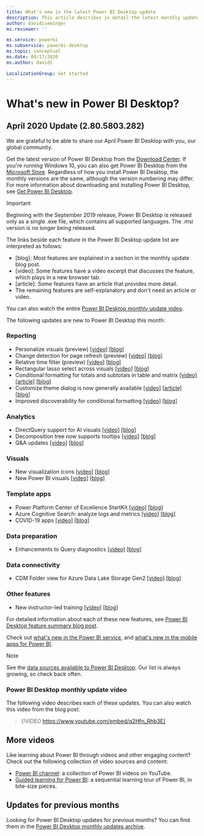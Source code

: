 ```yaml
---
title: What's new in the latest Power BI Desktop update
description: This article describes in detail the latest monthly update for Power BI Desktop.
author: davidiseminger
ms.reviewer: ''

ms.service: powerbi
ms.subservice: powerbi-desktop
ms.topic: conceptual
ms.date: 04/17/2020
ms.author: davidi

LocalizationGroup: Get started
---
```

# What's new in Power BI Desktop?

## April 2020 Update (2.80.5803.282)

We are grateful to be able to share our April Power BI Desktop with you, our global community. 

Get the latest version of Power BI Desktop from the [Download Center](https://www.microsoft.com/download/details.aspx?id=58494). If you're running Windows 10, you can also get Power BI Desktop from the [Microsoft Store](https://aka.ms/pbidesktopstore). Regardless of how you install Power BI Desktop, the monthly versions are the same, although the version numbering may differ. For more information about downloading and installing Power BI Desktop, see [Get Power BI Desktop](desktop-get-the-desktop.md). 

> [!IMPORTANT]
> Beginning with the September 2019 release, Power BI Desktop is released only as a single .exe file, which contains all supported languages. The .msi version is no longer being released.


The links beside each feature in the Power BI Desktop update list are interpreted as follows:

* \[blog\]: Most features are explained in a section in the monthly update blog post.
* \[video\]: Some features have a video excerpt that discusses the feature, which plays in a new browser tab.
* \[article\]: Some features have an article that provides more detail.
* The remaining features are self-explanatory and don't need an article or video.

You can also watch the entire [Power BI Desktop monthly update video](#power-bi-desktop-monthly-update-video).

The following updates are new to Power BI Desktop this month:


### Reporting
* Personalize visuals (preview) [[video]](https://youtu.be/q2Hfn_Rhb3E?t=54)  [[blog]](https://powerbi.microsoft.com/blog/power-bi-desktop-april-2020-feature-summary/#_Personalize_visuals) 
* Change detection for page refresh (preview)   [[video]](https://youtu.be/q2Hfn_Rhb3E?t=447) [[blog]](https://powerbi.microsoft.com/blog/power-bi-desktop-april-2020-feature-summary/#_Change_detection) 
* Relative time filter (preview)  [[video]](https://youtu.be/q2Hfn_Rhb3E?t=744)  [[blog]](https://powerbi.microsoft.com/blog/power-bi-desktop-april-2020-feature-summary/#_Relative_time_filter) 
* Rectangular lasso select across visuals  [[video]](https://youtu.be/q2Hfn_Rhb3E?t=1016)  [[blog]](https://powerbi.microsoft.com/blog/power-bi-desktop-april-2020-feature-summary/#_Lasso_select) 
* Conditional formatting for totals and subtotals in table and matrix   [[video]](https://youtu.be/q2Hfn_Rhb3E?t=1075)  [[article]](desktop-conditional-table-formatting.md#totals-and-subtotals)  [[blog]](https://powerbi.microsoft.com/blog/power-bi-desktop-april-2020-feature-summary/#_Conditional_formatting) 
* Customize theme dialog is now generally available  [[video]](https://youtu.be/q2Hfn_Rhb3E?t=1250)  [[article]](desktop-report-themes.md#customize-report-themes)  [[blog]](https://powerbi.microsoft.com/blog/power-bi-desktop-april-2020-feature-summary/#_Customize_theme_GA) 
* Improved discoverability for conditional formatting  [[video]](https://youtu.be/q2Hfn_Rhb3E?t=1479)  [[blog]](https://powerbi.microsoft.com/blog/power-bi-desktop-april-2020-feature-summary/#_Improved_discoverability) 



### Analytics
* DirectQuery support for AI visuals [[video]](https://youtu.be/q2Hfn_Rhb3E?t=1498)   [[blog]](https://powerbi.microsoft.com/blog/power-bi-desktop-april-2020-feature-summary/#_Direct_Query_AI) 
* Decomposition tree now supports tooltips [[video]](https://youtu.be/q2Hfn_Rhb3E?t=1550)  [[blog]](https://powerbi.microsoft.com/blog/power-bi-desktop-april-2020-feature-summary/#_Decomp_tree_tooltips) 
* Q&A updates [[video]](https://youtu.be/q2Hfn_Rhb3E?t=1606)  [[blog]](https://powerbi.microsoft.com/blog/power-bi-desktop-april-2020-feature-summary/#_QA_updates) 


### Visuals
* New visualization icons [[video]](https://youtu.be/q2Hfn_Rhb3E?t=1946)  [[blog]](https://powerbi.microsoft.com/blog/power-bi-desktop-april-2020-feature-summary/#_New_Visualization_icons) 
* New Power BI visuals [[video]](https://youtu.be/q2Hfn_Rhb3E?t=1833)  [[blog]](https://powerbi.microsoft.com/blog/power-bi-desktop-april-2020-feature-summary/#_Visualizations)


### Template apps
* Power Platform Center of Excellence StartKit [[video]](https://youtu.be/q2Hfn_Rhb3E?t=1969)  [[blog]](https://powerbi.microsoft.com/blog/power-bi-desktop-april-2020-feature-summary/#_CoE_StartKit) 
* Azure Cognitive Search: analyze logs and metrics  [[video]](https://youtu.be/q2Hfn_Rhb3E?t=1969)  [[blog]](https://powerbi.microsoft.com/blog/power-bi-desktop-april-2020-feature-summary/#_Azure_Cognitive_Search)
* COVID-19 apps  [[video]](https://youtu.be/q2Hfn_Rhb3E?t=1969)  [[blog]](https://powerbi.microsoft.com/blog/power-bi-desktop-april-2020-feature-summary/#_COVID)


### Data preparation
* Enhancements to Query diagnostics  [[video]](https://youtu.be/q2Hfn_Rhb3E?t=2011)  [[blog]](https://powerbi.microsoft.com/blog/power-bi-desktop-april-2020-feature-summary/#_Enhancements_to_Query) 


### Data connectivity
* CDM Folder view for Azure Data Lake Storage Gen2 [[video]](https://youtu.be/q2Hfn_Rhb3E?t=2124)  [[blog]](https://powerbi.microsoft.com/blog/power-bi-desktop-april-2020-feature-summary/#_CDM_Folder_view) 


### Other features
* New instructor-led training [[video]](https://youtu.be/q2Hfn_Rhb3E?t=2147)  [[blog]](https://powerbi.microsoft.com/blog/power-bi-desktop-april-2020-feature-summary/#_New_instructor-led_training) 


For detailed information about each of these new features, see [Power BI Desktop feature summary blog post](https://powerbi.microsoft.com/blog/power-bi-desktop-april-2020-feature-summary/).

Check out [what's new in the Power BI service](service-whats-new.md), and [what's new in the mobile apps for Power BI](consumer/mobile/mobile-whats-new-in-the-mobile-apps.md).

> [!NOTE]
> See the [data sources available to Power BI Desktop](desktop-data-sources.md). Our list is always growing, so check back often.


### Power BI Desktop monthly update video
The following video describes each of these updates. You can also watch this video from the blog post:

> [!VIDEO https://www.youtube.com/embed/q2Hfn_Rhb3E]

## More videos

Like learning about Power BI through videos and other engaging content? Check out the following collection of video sources and content:

-   [Power BI channel](https://www.youtube.com/user/mspowerbi): a collection of Power BI videos on YouTube.
-   [Guided learning for Power BI](https://powerbi.microsoft.com/guided-learning/): a sequential learning tour of Power BI, in bite-size pieces.

## Updates for previous months

Looking for Power BI Desktop updates for previous months? You can find them in the [Power BI Desktop monthly updates archive](desktop-latest-update-archive.md).

